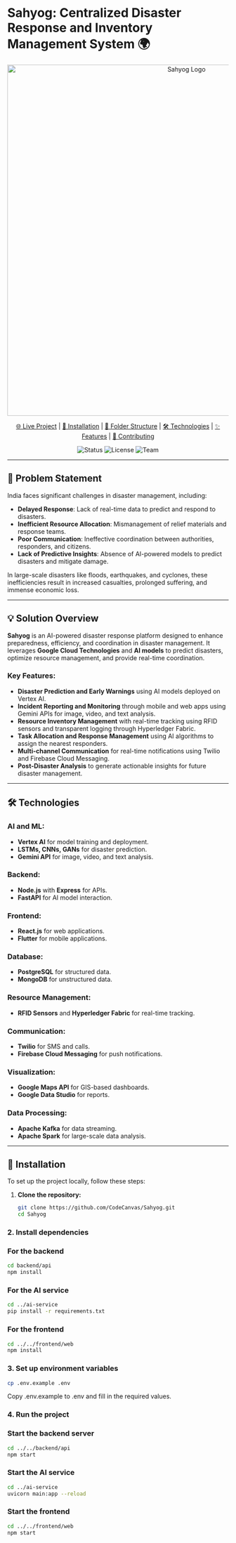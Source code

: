 # Sahyog: Centralized Disaster Response and Inventory Management System 🌍

<p align="center">
  <img src="https://via.placeholder.com/800x400.png?text=Sahyog+Project+Logo" alt="Sahyog Logo" width="800"/>
</p>

<p align="center">
  <a href="https://sahyog-project.vercel.app/" target="_blank">🌐 Live Project</a> |
  <a href="#installation">🚀 Installation</a> |
  <a href="#folder-structure">📁 Folder Structure</a> |
  <a href="#technologies">🛠️ Technologies</a> |
  <a href="#features">✨ Features</a> |
  <a href="#contributing">🤝 Contributing</a>
</p>

<p align="center">
  <img src="https://img.shields.io/badge/Status-Deployed-brightgreen" alt="Status">
  <img src="https://img.shields.io/badge/License-MIT-blue" alt="License">
  <img src="https://img.shields.io/badge/Team-CodeCanvas-orange" alt="Team">
</p>

---

## 📝 Problem Statement

India faces significant challenges in disaster management, including:
- **Delayed Response**: Lack of real-time data to predict and respond to disasters.
- **Inefficient Resource Allocation**: Mismanagement of relief materials and response teams.
- **Poor Communication**: Ineffective coordination between authorities, responders, and citizens.
- **Lack of Predictive Insights**: Absence of AI-powered models to predict disasters and mitigate damage.

In large-scale disasters like floods, earthquakes, and cyclones, these inefficiencies result in increased casualties, prolonged suffering, and immense economic loss.

---

## 💡 Solution Overview

**Sahyog** is an AI-powered disaster response platform designed to enhance preparedness, efficiency, and coordination in disaster management. It leverages **Google Cloud Technologies** and **AI models** to predict disasters, optimize resource management, and provide real-time coordination.

### Key Features:
- **Disaster Prediction and Early Warnings** using AI models deployed on Vertex AI.
- **Incident Reporting and Monitoring** through mobile and web apps using Gemini APIs for image, video, and text analysis.
- **Resource Inventory Management** with real-time tracking using RFID sensors and transparent logging through Hyperledger Fabric.
- **Task Allocation and Response Management** using AI algorithms to assign the nearest responders.
- **Multi-channel Communication** for real-time notifications using Twilio and Firebase Cloud Messaging.
- **Post-Disaster Analysis** to generate actionable insights for future disaster management.

---

## 🛠️ Technologies

### AI and ML:
- **Vertex AI** for model training and deployment.
- **LSTMs, CNNs, GANs** for disaster prediction.
- **Gemini API** for image, video, and text analysis.

### Backend:
- **Node.js** with **Express** for APIs.
- **FastAPI** for AI model interaction.

### Frontend:
- **React.js** for web applications.
- **Flutter** for mobile applications.

### Database:
- **PostgreSQL** for structured data.
- **MongoDB** for unstructured data.

### Resource Management:
- **RFID Sensors** and **Hyperledger Fabric** for real-time tracking.

### Communication:
- **Twilio** for SMS and calls.
- **Firebase Cloud Messaging** for push notifications.

### Visualization:
- **Google Maps API** for GIS-based dashboards.
- **Google Data Studio** for reports.

### Data Processing:
- **Apache Kafka** for data streaming.
- **Apache Spark** for large-scale data analysis.

---

## 🚀 Installation

To set up the project locally, follow these steps:

1. **Clone the repository:**
   ```bash
   git clone https://github.com/CodeCanvas/Sahyog.git
   cd Sahyog

### 2. Install dependencies

### For the backend
```bash
cd backend/api
npm install
```

### For the AI service
```bash
cd ../ai-service
pip install -r requirements.txt
```

### For the frontend
```bash
cd ../../frontend/web
npm install
```

### 3. Set up environment variables
```bash
cp .env.example .env
```
Copy .env.example to .env and fill in the required values.

### 4. Run the project

### Start the backend server
```bash
cd ../../backend/api
npm start
```

### Start the AI service
```bash
cd ../ai-service
uvicorn main:app --reload
```

### Start the frontend
```bash
cd ../../frontend/web
npm start
```
